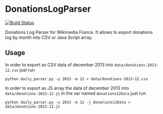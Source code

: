DonationsLogParser
==================
[![Build Status](https://travis-ci.org/Commonists/DonationsLogParser.svg?branch=master)](https://travis-ci.org/Commonists/DonationsLogParser)

Donations Log Parser for Wikimedia France. 
It allows to export donations log by month into CSV or Java Script array.

Usage
-----
In order to export as CSV data of december 2013 into `data/donations-2013-12.csv` just run
```
python daily_parser.py -y 2013 -m 12 > data/donations-2013-12.csv
```

In order to export as JS array the data of december 2013 into `data/donations-2013-12.js` in the var named `donations12Data` just run
```
python daily_parser.py -y 2013 -m 12 -j donations12Data > data/donations-2013-12.js
```

